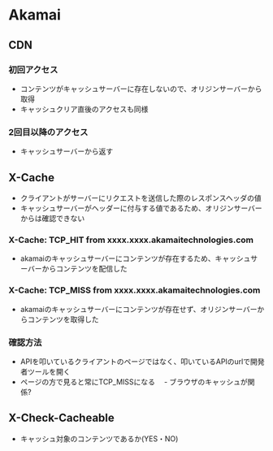 # Akamai

## CDN

### 初回アクセス
- コンテンツがキャッシュサーバーに存在しないので、オリジンサーバーから取得
- キャッシュクリア直後のアクセスも同様

### 2回目以降のアクセス
- キャッシュサーバーから返す

## X-Cache
- クライアントがサーバーにリクエストを送信した際のレスポンスヘッダの値
- キャッシュサーバーがヘッダーに付与する値であるため、オリジンサーバーからは確認できない

### X-Cache: TCP_HIT from xxxx.xxxx.akamaitechnologies.com
- akamaiのキャッシュサーバーにコンテンツが存在するため、キャッシュサーバーからコンテンツを配信した

### X-Cache: TCP_MISS from xxxx.xxxx.akamaitechnologies.com
- akamaiのキャッシュサーバーにコンテンツが存在せず、オリジンサーバーからコンテンツを取得した

### 確認方法
- APIを叩いているクライアントのページではなく、叩いているAPIのurlで開発者ツールを開く
- ページの方で見ると常にTCP_MISSになる
　- ブラウザのキャッシュが関係?

## X-Check-Cacheable
- キャッシュ対象のコンテンツであるか(YES・NO)